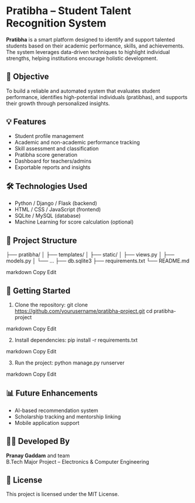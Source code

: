 # Pratibha – Student Talent Recognition System

**Pratibha** is a smart platform designed to identify and support talented students based on their academic performance, skills, and achievements. The system leverages data-driven techniques to highlight individual strengths, helping institutions encourage holistic development.

## 🎯 Objective

To build a reliable and automated system that evaluates student performance, identifies high-potential individuals (pratibhas), and supports their growth through personalized insights.

## 💡 Features

- Student profile management
- Academic and non-academic performance tracking
- Skill assessment and classification
- Pratibha score generation
- Dashboard for teachers/admins
- Exportable reports and insights

## 🛠️ Technologies Used

- Python / Django / Flask (backend)
- HTML / CSS / JavaScript (frontend)
- SQLite / MySQL (database)
- Machine Learning for score calculation (optional)

## 📁 Project Structure

├── pratibha/
│ ├── templates/
│ ├── static/
│ ├── views.py
│ ├── models.py
│ └── ...
├── db.sqlite3
├── requirements.txt
└── README.md

markdown
Copy
Edit

## 🚀 Getting Started

1. Clone the repository:
git clone https://github.com/yourusername/pratibha-project.git
cd pratibha-project

markdown
Copy
Edit

2. Install dependencies:
pip install -r requirements.txt

markdown
Copy
Edit

3. Run the project:
python manage.py runserver

markdown
Copy
Edit

## 📊 Future Enhancements

- AI-based recommendation system
- Scholarship tracking and mentorship linking
- Mobile application support

## 👨‍💻 Developed By

**Pranay Gaddam** and team  
B.Tech Major Project – Electronics & Computer Engineering

## 📄 License

This project is licensed under the MIT License.
